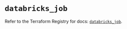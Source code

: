 # `databricks_job`

Refer to the Terraform Registry for docs: [`databricks_job`](https://registry.terraform.io/providers/databricks/databricks/1.80.0/docs/resources/job).
